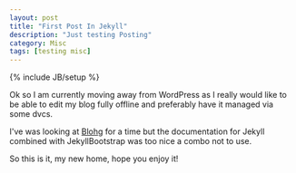 ```yaml
---
layout: post
title: "First Post In Jekyll"
description: "Just testing Posting"
category: Misc
tags: [testing misc]
---
```

{% include JB/setup %}

Ok so I am currently moving away from WordPress as I really would like to be able to edit my blog fully offline and preferably have it managed via some dvcs. 

I've was looking at [Blohg](http://blohg.org) for a time but the documentation for Jekyll combined with JekyllBootstrap was too nice a combo not to use.

So this is it, my new home, hope you enjoy it!
